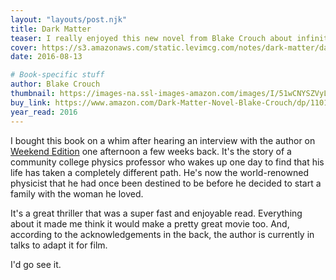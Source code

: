 ```yaml
---
layout: "layouts/post.njk"
title: Dark Matter
teaser: I really enjoyed this new novel from Blake Crouch about infinite parallel universes and the possible paths our lives can take.
cover: https://s3.amazonaws.com/static.levimcg.com/notes/dark-matter/dark-matter-cover.jpg
date: 2016-08-13

# Book-specific stuff
author: Blake Crouch
thumbnail: https://images-na.ssl-images-amazon.com/images/I/51wCNYSZVyL.jpg
buy_link: https://www.amazon.com/Dark-Matter-Novel-Blake-Crouch/dp/1101904224
year_read: 2016
---
```

I bought this book on a whim after hearing an interview with the author on [Weekend Edition](http://www.npr.org/2016/07/24/487083575/what-if-you-hadnt-gotten-married-dark-matter-imagines-an-alternate-life) one afternoon a few weeks back. It's the story of a community college physics professor who wakes up one day to find that his life has taken a completely different path. He's now the world-renowned physicist that he had once been destined to be before he decided to start a family with the woman he loved.

It's a great thriller that was a super fast and enjoyable read. Everything about it made me think it would make a pretty great movie too. And, according to the acknowledgements in the back, the author is currently in talks to adapt it for film.

I'd go see it.
